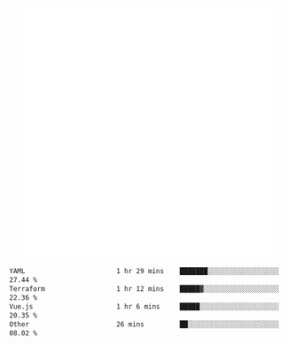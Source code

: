 <div align="center">
    <a href="https://konst.fish">
        <img src="https://raw.githubusercontent.com/konstfish/konstfish/master/fish.svg" alt="Logo" width="450"/>
    </a>
</div>

<!--START_SECTION:waka-->

```text
YAML                       1 hr 29 mins    ███████░░░░░░░░░░░░░░░░░░   27.44 %
Terraform                  1 hr 12 mins    █████▓░░░░░░░░░░░░░░░░░░░   22.36 %
Vue.js                     1 hr 6 mins     █████░░░░░░░░░░░░░░░░░░░░   20.35 %
Other                      26 mins         ██░░░░░░░░░░░░░░░░░░░░░░░   08.02 %
```

<!--END_SECTION:waka-->
